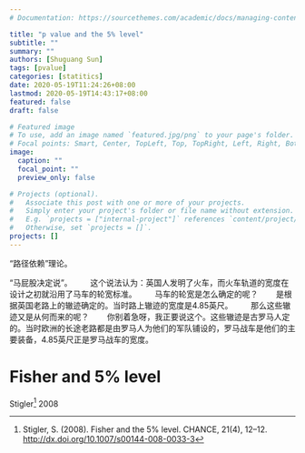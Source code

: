 ```yaml
---
# Documentation: https://sourcethemes.com/academic/docs/managing-content/

title: "p value and the 5% level"
subtitle: ""
summary: ""
authors: [Shuguang Sun]
tags: [pvalue]
categories: [statitics]
date: 2020-05-19T11:24:26+08:00
lastmod: 2020-05-19T14:43:17+08:00
featured: false
draft: false

# Featured image
# To use, add an image named `featured.jpg/png` to your page's folder.
# Focal points: Smart, Center, TopLeft, Top, TopRight, Left, Right, BottomLeft, Bottom, BottomRight.
image:
  caption: ""
  focal_point: ""
  preview_only: false

# Projects (optional).
#   Associate this post with one or more of your projects.
#   Simply enter your project's folder or file name without extension.
#   E.g. `projects = ["internal-project"]` references `content/project/deep-learning/index.md`.
#   Otherwise, set `projects = []`.
projects: []
---
```


“路径依赖”理论。

“马屁股决定说”。
　　这个说法认为：英国人发明了火车，而火车轨道的宽度在设计之初就沿用了马车的轮宽标准。
　　马车的轮宽是怎么确定的呢？
　　是根据英国老路上的辙迹确定的。当时路上辙迹的宽度是4.85英尺。
　　那么这些辙迹又是从何而来的呢？
　　你别着急呀，我正要说这个。这些辙迹是古罗马人定的。当时欧洲的长途老路都是由罗马人为他们的军队铺设的，罗马战车是他们的主要装备，4.85英尺正是罗马战车的宽度。

# Fisher and 5% level

Stigler[^1] 2008




[^1]: Stigler, S. (2008). Fisher and the 5% level. CHANCE, 21(4), 12–12. http://dx.doi.org/10.1007/s00144-008-0033-3
